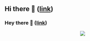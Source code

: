 ## Hi there 👋 ([link](https://google.com))

### Hey there 👋 ([link](https://google.com))

<p align="center">
<img src="https://github.com/nasquasha/nasquasha/assets/5281492/1f2ee1ef-c674-4761-820b-e5cebfddc3f1">
</p>
